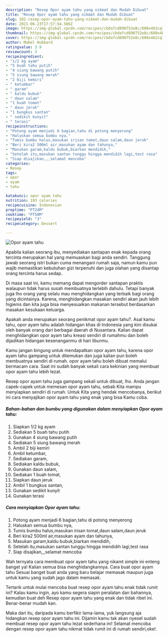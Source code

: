 ```yaml
---
description: "Resep Opor ayam tahu yang nikmat dan Mudah Dibuat"
title: "Resep Opor ayam tahu yang nikmat dan Mudah Dibuat"
slug: 102-resep-opor-ayam-tahu-yang-nikmat-dan-mudah-dibuat
date: 2021-06-23T17:57:54.586Z
image: https://img-global.cpcdn.com/recipes/cbdafcd890752e8c/680x482cq70/opor-ayam-tahu-foto-resep-utama.jpg
thumbnail: https://img-global.cpcdn.com/recipes/cbdafcd890752e8c/680x482cq70/opor-ayam-tahu-foto-resep-utama.jpg
cover: https://img-global.cpcdn.com/recipes/cbdafcd890752e8c/680x482cq70/opor-ayam-tahu-foto-resep-utama.jpg
author: Mabel Hubbard
ratingvalue: 3.9
reviewcount: 3
recipeingredient:
- "1/2 kg ayam"
- "5 buah tahu putih"
- "4 siung bawang putih"
- "5 siung bawang merah"
- "2 biji kemiri"
- " ketumbar"
- " garam"
- " kaldu bubuk"
- " daun salam"
- "1 buah tomat"
- " daun jeruk"
- "1 bungkus santan"
- " sedikit kunyit"
- " terasi"
recipeinstructions:
- "Potong ayam menjadi 6 bagian,tahu di potong menyerong"
- "Haluskan semua bumbu nya,"
- "Tumis bumbu halus,masukan irisan tomat,daun salam,daun jeruk"
- "Beri kira2 500ml air,masukan ayam dan tahunya,"
- "Masukan garam,kaldu bubuk,biarkan mendidih,"
- "Setelah itu,masukan santan tunggu hingga mendidih lagi,test rasa"
- "Siap disajikan,,,selamat mencoba"
categories:
- Resep
tags:
- opor
- ayam
- tahu

katakunci: opor ayam tahu 
nutrition: 193 calories
recipecuisine: Indonesian
preptime: "PT24M"
cooktime: "PT50M"
recipeyield: "3"
recipecategory: Dessert

---
```



![Opor ayam tahu](https://img-global.cpcdn.com/recipes/cbdafcd890752e8c/680x482cq70/opor-ayam-tahu-foto-resep-utama.jpg)

Apabila kalian seorang ibu, menyediakan santapan enak kepada orang tercinta merupakan hal yang memuaskan bagi anda sendiri. Tanggung jawab seorang istri bukan cuma menangani rumah saja, namun kamu pun wajib memastikan kebutuhan gizi terpenuhi dan juga olahan yang disantap orang tercinta harus sedap.

Di masa  saat ini, kamu memang dapat mengorder santapan praktis walaupun tidak harus susah membuatnya terlebih dahulu. Tetapi banyak juga lho orang yang selalu mau menghidangkan yang terbaik bagi orang yang dicintainya. Karena, menghidangkan masakan sendiri akan jauh lebih higienis dan kita juga bisa menyesuaikan makanan tersebut berdasarkan masakan kesukaan keluarga. 



Apakah anda merupakan seorang penikmat opor ayam tahu?. Asal kamu tahu, opor ayam tahu adalah hidangan khas di Indonesia yang kini disukai oleh banyak orang dari berbagai daerah di Nusantara. Kalian dapat menghidangkan opor ayam tahu kreasi sendiri di rumahmu dan boleh dijadikan hidangan kesenanganmu di hari liburmu.

Kamu jangan bingung untuk mendapatkan opor ayam tahu, karena opor ayam tahu gampang untuk ditemukan dan juga kalian pun boleh membuatnya sendiri di rumah. opor ayam tahu boleh dibuat memalui bermacam cara. Saat ini sudah banyak sekali cara kekinian yang membuat opor ayam tahu lebih lezat.

Resep opor ayam tahu juga gampang sekali untuk dibuat, lho. Anda jangan capek-capek untuk memesan opor ayam tahu, sebab Kita mampu menyiapkan sendiri di rumah. Untuk Kita yang hendak mencobanya, berikut ini cara menyajikan opor ayam tahu yang enak yang bisa Kamu coba.

<!--inarticleads1-->

##### Bahan-bahan dan bumbu yang digunakan dalam menyiapkan Opor ayam tahu:

1. Siapkan 1/2 kg ayam
1. Sediakan 5 buah tahu putih
1. Gunakan 4 siung bawang putih
1. Sediakan 5 siung bawang merah
1. Ambil 2 biji kemiri
1. Ambil  ketumbar,
1. Sediakan  garam,
1. Sediakan  kaldu bubuk,
1. Gunakan  daun salam,
1. Sediakan 1 buah tomat,
1. Siapkan  daun jeruk
1. Ambil 1 bungkus santan,
1. Gunakan  sedikit kunyit
1. Gunakan  terasi




<!--inarticleads2-->

##### Cara menyiapkan Opor ayam tahu:

1. Potong ayam menjadi 6 bagian,tahu di potong menyerong
1. Haluskan semua bumbu nya,
1. Tumis bumbu halus,masukan irisan tomat,daun salam,daun jeruk
1. Beri kira2 500ml air,masukan ayam dan tahunya,
1. Masukan garam,kaldu bubuk,biarkan mendidih,
1. Setelah itu,masukan santan tunggu hingga mendidih lagi,test rasa
1. Siap disajikan,,,selamat mencoba




Wah ternyata cara membuat opor ayam tahu yang nikamt simple ini enteng banget ya! Kalian semua bisa menghidangkannya. Cara buat opor ayam tahu Sesuai banget buat anda yang baru belajar memasak maupun juga untuk kamu yang sudah jago dalam memasak.

Tertarik untuk mulai mencoba buat resep opor ayam tahu enak tidak rumit ini? Kalau kamu ingin, ayo kamu segera siapin peralatan dan bahannya, kemudian buat deh Resep opor ayam tahu yang enak dan tidak ribet ini. Benar-benar mudah kan. 

Maka dari itu, daripada kamu berfikir lama-lama, yuk langsung aja hidangkan resep opor ayam tahu ini. Dijamin kamu tak akan nyesel sudah membuat resep opor ayam tahu lezat sederhana ini! Selamat mencoba dengan resep opor ayam tahu nikmat tidak rumit ini di rumah sendiri,oke!.

